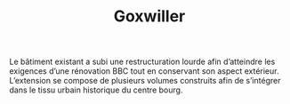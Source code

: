 ﻿---
publishdate: 2019-02-08
title: "Goxwiller"
description: "Extension et restructuration d’une école maternelle et élémentaire"
location: "Goxwiller (67)"
client: "Commune de Goxwiller"
builder: [
    'Agence N.Larché & N.Metzger, architectes d.pl.g.',
    'A. Suchet chef de projet pour les phases : ESQ, APS, APD/PC, PRO, DCE, ACT, EXE/DET',
    'Echoes, SIB Etudes, Sedime, EFT2E Ing., Fluid’IT, TFC'
]
period: "2015 - 2017"
surface: "720 m²"
cost: "1 420 000 € HT"
images:
  - /img/upload/goxwiller_DSC_1318_m_D_Web.jpg
  - /img/upload/goxwiller_DSC_1313_m_D_Web.jpg
  - /img/upload/goxwiller_DSC_1320_m_D_Web.jpg
  - /img/upload/goxwiller_DSC_1322_m_D_Web.jpg
  - /img/upload/goxwiller_DSC_1612_m_D_Web.jpg
  - /img/upload/goxwiller_DSC_1622_m_D_Web.jpg
metadesc: "Ecole maternelle et élémentaire de Goxwiller, extension et réhabilitation BBC au cœur de la commune alsacienne de Goxwiller."
---
Le bâtiment existant a subi une restructuration lourde afin d’atteindre les exigences d’une rénovation BBC tout en conservant son aspect extérieur. L’extension se compose de plusieurs volumes construits afin de s’intégrer dans le tissu urbain historique du centre bourg.
